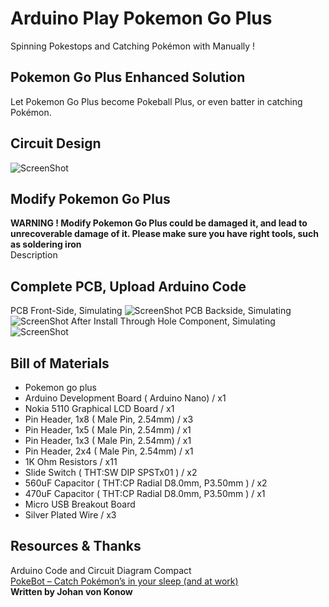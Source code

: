 #  Arduino Play Pokemon Go Plus
Spinning Pokestops and Catching Pokémon with Manually !

## Pokemon Go Plus Enhanced Solution
Let Pokemon Go Plus become Pokeball Plus, or even batter in catching Pokémon.

## Circuit Design
![ScreenShot](https://github.takahashi65.info/lib_img/github_arduinoplaypokemon_circuit.png)

## Modify Pokemon Go Plus
**WARNING ! Modify Pokemon Go Plus could be damaged it, and lead to unrecoverable damage of it. Please make sure you have right tools, such as soldering iron**
<br>
Description<br>

## Complete PCB, Upload Arduino Code
PCB Front-Side, Simulating
![ScreenShot](https://github.takahashi65.info/lib_img/github_arduinoplaypokemon_pcbf.png)
PCB Backside, Simulating
![ScreenShot](https://github.takahashi65.info/lib_img/github_arduinoplaypokemon_pcbb.png)
After Install Through Hole Component, Simulating
![ScreenShot](https://github.takahashi65.info/lib_img/github_arduinoplaypokemon_pcbtht.png)

## Bill of Materials
+ Pokemon go plus
+ Arduino Development Board  ( Arduino Nano) / x1
+ Nokia 5110 Graphical LCD Board / x1
+ Pin Header, 1x8 ( Male Pin, 2.54mm) / x3
+ Pin Header, 1x5 ( Male Pin, 2.54mm) / x1
+ Pin Header, 1x3 ( Male Pin, 2.54mm) / x1
+ Pin Header, 2x4 ( Male Pin, 2.54mm) / x1
+ 1K Ohm Resistors / x11
+ Slide Switch  ( THT:SW DIP SPSTx01 ) / x2
+ 560uF Capacitor ( THT:CP Radial D8.0mm, P3.50mm ) / x2
+ 470uF Capacitor ( THT:CP Radial D8.0mm, P3.50mm ) / x1
+ Micro USB Breakout Board
+ Silver Plated Wire / x3

## Resources & Thanks
Arduino Code and Circuit Diagram Compact<br>
[PokeBot – Catch Pokémon’s in your sleep (and at work) ](https://vonkonow.com/wordpress/2017/08/pokebot-catch-pokemons-in-your-sleep-and-at-work/)<br>
**Written by Johan von Konow**